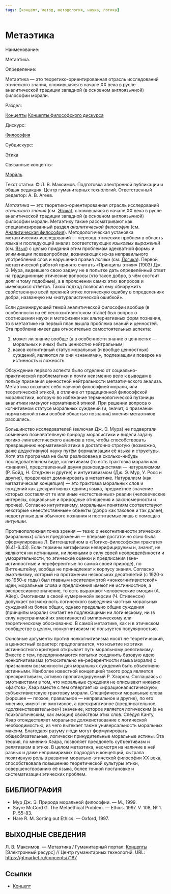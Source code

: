 ```yaml
---
tags: [концепт, метод, методология, наука, логика]
---
```

# Метаэтика

Наименование:

Метаэтика.

Определение:

Метаэтика — это теоретико-ориентированная отрасль исследований этического знания, сложившаяся в начале XX века в русле аналитической традиции западной (в основном англоязычной) философии морали.

Раздел:

[Концепты](https://gtmarket.ru/concepts/)  [Концепты философского дискурса](https://gtmarket.ru/concepts/philosophical-concepts)

Дискурс:

[Философия](https://gtmarket.ru/concepts/6862)

Субдискурс:

[Этика](https://gtmarket.ru/concepts/7185)

Связанные концепты:

[Мораль](https://gtmarket.ru/concepts/7184)

Текст статьи: © Л. В. Максимов. Подготовка электронной публикации и общая редакция: Центр гуманитарных технологий. Ответственный редактор: А. В. Агеев.

_Метаэтика_ — это теоретико-ориентированная отрасль исследований _этического знания_ (см. [Этика](https://gtmarket.ru/concepts/7185)), сложившаяся в начале XX века в русле аналитической традиции западной (в основном англоязычной) философии морали. Метаэтику также рассматривают как специализированный раздел _аналитической философии_ (см. [Аналитическая философия](https://gtmarket.ru/concepts/7326)). Методологическая установка метаэтических исследований — перевод этических проблем в область языка и последующий анализ соответствующих _языковых выражений_ (см. [Язык](https://gtmarket.ru/concepts/7076)) с целью придания этим проблемам адекватной формы и элиминации псевдопроблем, возникающих из-за неправильного употребления слов и нарушения правил _логики_ (см. [Логика](https://gtmarket.ru/concepts/6892)). Первой метаэтической работой принято считать «Принципы этики» (1903) Дж. Э. Мура, видевшего свою задачу не в попытке дать определённый ответ на традиционные этические вопросы (что такое добро, в чём состоит долг и тому подобные), а в прояснении самих этих вопросов и имеющихся ответов. Такой подход позволил ему обнаружить свойственную всей прежней этике логическую ошибку в определениях добра, названную им «натуралистической ошибкой».

Если доминирующей темой аналитической философии вообще (в особенности на её неопозитивистском этапе) был вопрос о соотношении науки и метафизики как альтернативных форм познания, то в метаэтике на первый план вышла проблема знаний и ценностей. Эта проблема имеет два относительно самостоятельных аспекта:

1. может ли знание вообще (а в особенности знание о ценностях — моральных и иных) быть ценностно нейтральным;
2. каков когнитивный статус моральных (и вообще ценностных) суждений, являются ли они «знаниями», подлежащими поверке на истинность и ложность.

Обсуждение первого аспекта было отделено от социально-практической проблематики и почти неизменно вело к выводам в пользу признания ценностной нейтральности метаэтического анализа. Метаэтика осознает себя научной философией морали, или теоретической этикой, в отличие от традиционной философской моралистики, которую во избежание терминологической путаницы аналитики именуют нормативной этикой. При решении вопроса о когнитивном статусе моральных суждений (и, значит, о признании нормативной этики особой областью познания) мнения метаэтиков разошлись.

Большинство исследователей (включая Дж. Э. Мура) не подвергали сомнению познавательную природу моралистики и видели задачу логико-лингвистического анализа в том, чтобы способствовать превращению нормативной этики в достаточно строгую (возможно, даже дедуктивную) науку путём формализации её языка и структуры. Хотя эта программа не была реализована в сколько-нибудь последовательном виде, когнитивизм (то есть трактовка морали как «знания»), представленный двумя разновидностями — натурализмом (Р. Бойд, Н. Стеджен и другие) и интуитивизмом (Дж. Э. Мур, У. Росс и другие), продолжает доминировать в метаэтике. Натурализм (как метаэтическая концепция) — это трактовка моральных слов и суждений как дескриптивных единиц языка, предметное значение которых составляют те или иные «естественные» реалии (человеческие интересы, социальные и природные отношения и закономерности и прочее). Согласно интуитивизму, моральным понятиям соответствуют некоторые «неестественные» объекты (добро как таковое и так далее), недоступные для обычного познания и постигаемые лишь с помощью _интуиции_.

Противоположная точка зрения — тезис о некогнитивности этических (моральных) слов и предложений — впервые достаточно ясно была сформулирована Л. Витгенштейном в «Логико-философском трактате» (6.41-6.43). Если термины метафизики неверифицируемы и, значит, не являются ни истинными, ни ложными в силу своей неопределённости и умозрительности, то этические оценки и предписания (вне-истинностные и нереферентные по самой своей природе), по Витгенштейну, вообще не принадлежат к корпусу знания. Согласно _эмотивизму_, который на протяжении нескольких десятилетий (с 1920-х по 1950-е годы) был главным носителем этой «нонкогнитивистской» идеи, моральные слова и предложения имеют не истинностное, а экспрессивное значение, то есть выражают человеческие эмоции (А. Айер). Эмотивизм в своей «умеренной» версии (Ч. Стивенсон) допускает возможность логического выведения частных моральных суждений из более общих, однако предельно общие суждения (принципы морали) считает не подлежащими ни логическому, ни (в силу неустранимой их эмотивности) эмпирическому или теоретическому обоснованию. В самой метаэтике, как и в этическом сообществе в целом, нонкогнитивизм не пользуется популярностью.

Основные аргументы против нонкогнитивизма носят не теоретический, а ценностный характер: предполагается, что изъятие из этики истинностного критерия открывает путь моральному релятивизму. Вместе с тем, предпринимаются попытки соединить базовую идею нонкогнитивизма (относительно не-референтности языка морали) с признанием возможности для моральных суждений быть объективно истинными. Наиболее известной концепцией такого рода является прескриптивизм, активно пропагандируемый Р. Хэаром. Соглашаясь с эмотивистами в том, что моральные суждения не описывают никаких «фактов», Хэар вместе с тем отвергает их «иррационалистическую», субъективистскую трактовку морали. Специфически моральные слова (хорошее — плохое, правильное — неправильное и другие), по его мнению, имеют не эмотивное, а прескриптивное (предписательное, «долженствовательное») значение, которое является логическим (а не психологическим, как эмоции) свойством этих слов. Следуя Канту, Хэар отождествляет моральное долженствование с логической необходимостью, из чего вытекает также универсальность моральных максим. Благодаря разуму люди могут формулировать общеобязательные, логически принудительные моральные истины. Эта теория, по мнению Хэара, позволяет преодолеть субъективизм и релятивизм в этике. В целом метаэтика, несмотря на наличие в ней разных и даже непримиримых подходов и концепций, сыграла позитивную роль в развитии морально-этической философии XX века, способствовала повышению теоретической культуры этики, совершенствованию её языка, более точной постановке и систематизации этических проблем.

## БИБЛИОГРАФИЯ

- Мур Дж. Э. Природа моральной философии. — М., 1999.
- Sayre McCord G. The Metaethical Problem. — Ethics. 1997. V. 108, № 1. P. 55-83.
- Hare R. M. Sorting out Ethics. — Oxford, 1997.

## ВЫХОДНЫЕ СВЕДЕНИЯ

Л. В. Максимов. — Метаэтика / Гуманитарный портал: [Концепты](https://gtmarket.ru/concepts/) [Электронный ресурс] // Центр гуманитарных технологий. URL: <https://gtmarket.ru/concepts/7187>

## Ссылки

- [Концепт](Концепт.md)
